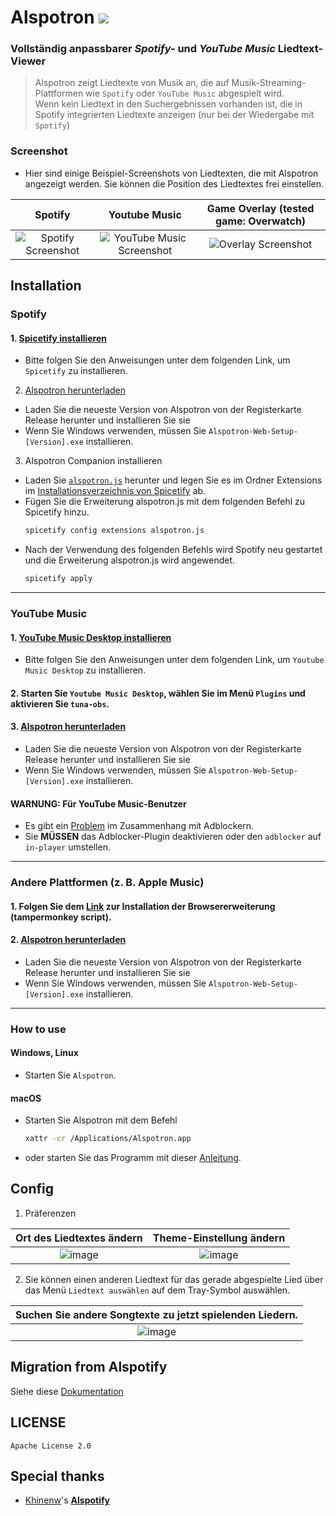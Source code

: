 # Alspotron <a href="https://github.com/organization/alspotron/releases/latest"><img src="https://img.shields.io/github/downloads/organization/alspotron/total.svg"/></a>

### Vollständig anpassbarer *Spotify-* und *YouTube Music* Liedtext-Viewer

> Alspotron zeigt Liedtexte von Musik an, die auf Musik-Streaming-Plattformen wie `Spotify` oder `YouTube Music` abgespielt wird. \
> Wenn kein Liedtext in den Suchergebnissen vorhanden ist, die in Spotify integrierten Liedtexte anzeigen (nur bei der Wiedergabe mit `Spotify`)

### Screenshot

-   Hier sind einige Beispiel-Screenshots von Liedtexten, die mit Alspotron angezeigt werden. Sie können die Position des Liedtextes frei einstellen.

|                        Spotify                         |                                                        Youtube Music                                                        |                                         Game Overlay (tested game: Overwatch)                                         |
|:------------------------------------------------------:|:---------------------------------------------------------------------------------------------------------------------------:|:---------------------------------------------------------------------------------------------------------------------:|
| ![Spotify Screenshot](https://i.imgur.com/0JJMhaU.png) | ![YouTube Music Screenshot](https://github.com/organization/alspotron/assets/16558115/fc22323e-d0b2-4abc-882e-2281c13f4cf4) | ![Overlay Screenshot](https://github.com/organization/alspotron/assets/16558115/7bb95071-b8f7-45e1-af59-02e1586d5dcc) |

## Installation

### Spotify

#### 1.  [Spicetify installieren](https://github.com/khanhas/spicetify-cli)

  -   Bitte folgen Sie den Anweisungen unter dem folgenden Link, um `Spicetify` zu installieren.

2.  [Alspotron herunterladen](https://github.com/organization/alspotron/releases)

  -   Laden Sie die neueste Version von Alspotron von der Registerkarte Release herunter und installieren Sie sie
  -   Wenn Sie Windows verwenden, müssen Sie `Alspotron-Web-Setup-[Version].exe` installieren.

3.  Alspotron Companion installieren

  -   Laden Sie [`alspotron.js`](https://powernukkit.github.io/DownGit/#/home?directFile=1&url=https://github.com/organization/alspotron/blob/master/extensions/alspotron.js) herunter und legen Sie es im Ordner Extensions im [Installationsverzeichnis von Spicetify](https://spicetify.app/docs/advanced-usage/extensions/) ab.
  -   Fügen Sie die Erweiterung alspotron.js mit dem folgenden Befehl zu Spicetify hinzu.
      ```bash
      spicetify config extensions alspotron.js
      ```
  -   Nach der Verwendung des folgenden Befehls wird Spotify neu gestartet und die Erweiterung alspotron.js wird angewendet.
      ```bash
      spicetify apply
      ``` 

---

### YouTube Music

#### 1.  [YouTube Music Desktop installieren](https://github.com/th-ch/youtube-music/releases)

  -   Bitte folgen Sie den Anweisungen unter dem folgenden Link, um `Youtube Music Desktop` zu installieren.

#### 2.  Starten Sie `Youtube Music Desktop`, wählen Sie im Menü `Plugins` und aktivieren Sie `tuna-obs`.

#### 3.  [Alspotron herunterladen](https://github.com/organization/alspotron/releases)

  -   Laden Sie die neueste Version von Alspotron von der Registerkarte Release herunter und installieren Sie sie
  -   Wenn Sie Windows verwenden, müssen Sie `Alspotron-Web-Setup-[Version].exe` installieren.

#### WARNUNG: Für YouTube Music-Benutzer

- Es gibt ein [Problem](https://github.com/organization/alspotron/issues/1) im Zusammenhang mit Adblockern.
- Sie **MÜSSEN** das Adblocker-Plugin deaktivieren oder den `adblocker` auf `in-player` umstellen.

---

### Andere Plattformen (z. B. Apple Music)

#### 1. Folgen Sie dem [Link](https://github.com/univrsal/tuna) zur Installation der Browsererweiterung (tampermonkey script).
#### 2.  [Alspotron herunterladen](https://github.com/organization/alspotron/releases)
  -   Laden Sie die neueste Version von Alspotron von der Registerkarte Release herunter und installieren Sie sie
  -   Wenn Sie Windows verwenden, müssen Sie `Alspotron-Web-Setup-[Version].exe` installieren.

---

### How to use

#### Windows, Linux

-   Starten Sie `Alspotron`.

#### macOS

-   Starten Sie Alspotron mit dem Befehl
    ```bash
    xattr -cr /Applications/Alspotron.app
    ```
-   oder starten Sie das Programm mit dieser [Anleitung](https://www.macworld.com/article/672947/how-to-open-a-mac-app-from-an-unidentified-developer.html).

## Config

1.  Präferenzen

|                                        Ort des Liedtextes ändern                                         |                                         Theme-Einstellung ändern                                         |
|:--------------------------------------------------------------------------------------------------------:|:--------------------------------------------------------------------------------------------------------:|
| ![image](https://github.com/organization/alspotron/assets/16558115/d09cc0ec-cab7-4fd4-89fe-0836699e352a) | ![image](https://github.com/organization/alspotron/assets/16558115/2e4ae98b-559e-4e8d-b3bb-f5e3081bcf88) |

2.  Sie können einen anderen Liedtext für das gerade abgespielte Lied über das Menü `Liedtext auswählen` auf dem Tray-Symbol auswählen.

|                         Suchen Sie andere Songtexte zu jetzt spielenden Liedern.                         |
|:--------------------------------------------------------------------------------------------------------:|
| ![image](https://github.com/organization/alspotron/assets/16558115/0315c44e-27cb-4882-a7d8-e6e91531790a) |

## Migration from Alspotify

Siehe diese [Dokumentation](https://github.com/organization/alspotron/blob/master/MIGRATION_FROM_ALSPOTIFY.md)

## LICENSE

`Apache License 2.0`

## Special thanks

-   [Khinenw](https://github.com/HelloWorld017)'s **[Alspotify](https://github.com/HelloWorld017/alspotify)**

